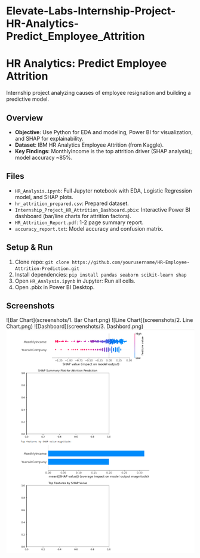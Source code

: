 # Elevate-Labs-Internship-Project-HR-Analytics-Predict_Employee_Attrition

# HR Analytics: Predict Employee Attrition

Internship project analyzing causes of employee resignation and building a predictive model.

## Overview
- **Objective**: Use Python for EDA and modeling, Power BI for visualization, and SHAP for explainability.
- **Dataset**: IBM HR Analytics Employee Attrition (from Kaggle).
- **Key Findings**: MonthlyIncome is the top attrition driver (SHAP analysis); model accuracy ~85%.

## Files
- `HR_Analysis.ipynb`: Full Jupyter notebook with EDA, Logistic Regression model, and SHAP plots.
- `hr_attrition_prepared.csv`: Prepared dataset.
- `Internship_Project_HR_Attrition_Dashboard.pbix`: Interactive Power BI dashboard (bar/line charts for attrition factors).
- `HR_Attrition_Report.pdf`: 1-2 page summary report.
- `accuracy_report.txt`: Model accuracy and confusion matrix.

## Setup & Run
1. Clone repo: `git clone https://github.com/yourusername/HR-Employee-Attrition-Prediction.git`
2. Install dependencies: `pip install pandas seaborn scikit-learn shap`
3. Open `HR_Analysis.ipynb` in Jupyter: Run all cells.
4. Open .pbix in Power BI Desktop.

## Screenshots
![Bar Chart](screenshots/1. Bar Chart.png)
![Line Chart](screenshots/2. Line Chart.png)
![Dashboard](screenshots/3. Dashbord.png)
![SHAP Plot](screenshots/SHAP.png)
